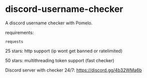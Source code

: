 # discord-username-checker
A discord username checker with Pomelo.

requirements:
```
requests
```

25 stars: http support (ip wont get banned or ratelimited)

50 stars: multithreading token support (fast checker)

Discord server with checker 24/7: https://discord.gg/4b32WMa6b
